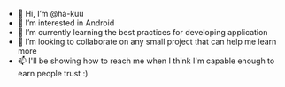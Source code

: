 - 👋 Hi, I’m @ha-kuu
- 👀 I’m interested in Android 
- 🌱 I’m currently learning the best practices for developing application
- 💞️ I’m looking to collaborate on any small project that can help me learn more
- 📫 I'll be showing how to reach me when I think I'm capable enough to earn people trust :)

<!---
ha-kuu/ha-kuu is a ✨ special ✨ repository because its `README.md` (this file) appears on your GitHub profile.
You can click the Preview link to take a look at your changes.
--->
